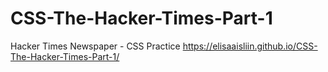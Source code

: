 # CSS-The-Hacker-Times-Part-1
Hacker Times Newspaper - CSS Practice
https://elisaaisliin.github.io/CSS-The-Hacker-Times-Part-1/
